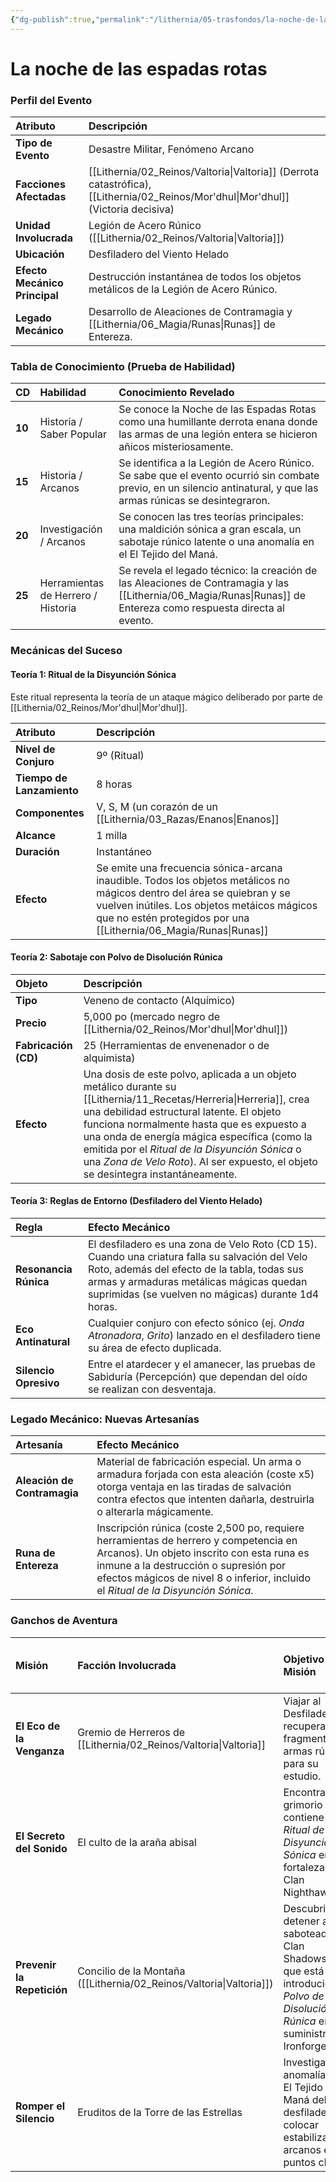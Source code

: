 ```yaml
---
{"dg-publish":true,"permalink":"/lithernia/05-trasfondos/la-noche-de-las-espadas-rotas/","title":"La noche de las espadas rotas","tags":["lithernia","suceso","historia","arcano"]}
---
```


# La noche de las espadas rotas

### Perfil del Evento

| Atributo | Descripción |
| :--- | :--- |
| **Tipo de Evento** | Desastre Militar, Fenómeno Arcano |
| **Facciones Afectadas** | [[Lithernia/02_Reinos/Valtoria\|Valtoria]] (Derrota catastrófica), [[Lithernia/02_Reinos/Mor'dhul\|Mor'dhul]] (Victoria decisiva) |
| **Unidad Involucrada** | Legión de Acero Rúnico ([[Lithernia/02_Reinos/Valtoria\|Valtoria]]) |
| **Ubicación** | Desfiladero del Viento Helado |
| **Efecto Mecánico Principal** | Destrucción instantánea de todos los objetos metálicos de la Legión de Acero Rúnico. |
| **Legado Mecánico** | Desarrollo de Aleaciones de Contramagia y [[Lithernia/06_Magia/Runas\|Runas]] de Entereza. |

### Tabla de Conocimiento (Prueba de Habilidad)

| CD | Habilidad | Conocimiento Revelado |
| :--- | :--- | :--- |
| **10** | Historia / Saber Popular | Se conoce la Noche de las Espadas Rotas como una humillante derrota enana donde las armas de una legión entera se hicieron añicos misteriosamente. |
| **15** | Historia / Arcanos | Se identifica a la Legión de Acero Rúnico. Se sabe que el evento ocurrió sin combate previo, en un silencio antinatural, y que las armas rúnicas se desintegraron. |
| **20** | Investigación / Arcanos | Se conocen las tres teorías principales: una maldición sónica a gran escala, un sabotaje rúnico latente o una anomalía en el El Tejido del Maná. |
| **25** | Herramientas de Herrero / Historia | Se revela el legado técnico: la creación de las Aleaciones de Contramagia y las [[Lithernia/06_Magia/Runas\|Runas]] de Entereza como respuesta directa al evento. |

### Mecánicas del Suceso

#### Teoría 1: Ritual de la Disyunción Sónica
Este ritual representa la teoría de un ataque mágico deliberado por parte de [[Lithernia/02_Reinos/Mor'dhul\|Mor'dhul]].

| Atributo | Descripción |
| :--- | :--- |
| **Nivel de Conjuro** | 9º (Ritual) |
| **Tiempo de Lanzamiento** | 8 horas |
| **Componentes** | V, S, M (un corazón de un [[Lithernia/03_Razas/Enanos\|Enanos]]|enano]] maestro herrero, un diapasón forjado en el silencio, y la participación de al menos tres lanzadores de [[Lithernia/06_Magia/Conjuros\|Conjuros]] de nivel 17 o superior en un lugar con una acústica amplificadora). |
| **Alcance** | 1 milla |
| **Duración** | Instantáneo |
| **Efecto** | Se emite una frecuencia sónica-arcana inaudible. Todos los objetos metálicos no mágicos dentro del área se quiebran y se vuelven inútiles. Los objetos metáicos mágicos que no estén protegidos por una [[Lithernia/06_Magia/Runas\|Runas]]|Runa de Entereza]] deben superar una tirada de salvación de Constitución CD 19 o serán destruidos. Los artefactos son inmunes. |

#### Teoría 2: Sabotaje con Polvo de Disolución Rúnica

| Objeto | Descripción |
| :--- | :--- |
| **Tipo** | Veneno de contacto (Alquímico) |
| **Precio** | 5,000 po (mercado negro de [[Lithernia/02_Reinos/Mor'dhul\|Mor'dhul]]) |
| **Fabricación (CD)** | 25 (Herramientas de envenenador o de alquimista) |
| **Efecto** | Una dosis de este polvo, aplicada a un objeto metálico durante su [[Lithernia/11_Recetas/Herreria\|Herreria]], crea una debilidad estructural latente. El objeto funciona normalmente hasta que es expuesto a una onda de energía mágica específica (como la emitida por el *Ritual de la Disyunción Sónica* o una *Zona de Velo Roto*). Al ser expuesto, el objeto se desintegra instantáneamente. |

#### Teoría 3: Reglas de Entorno (Desfiladero del Viento Helado)

| Regla | Efecto Mecánico |
| :--- | :--- |
| **Resonancia Rúnica** | El desfiladero es una zona de Velo Roto (CD 15). Cuando una criatura falla su salvación del Velo Roto, además del efecto de la tabla, todas sus armas y armaduras metálicas mágicas quedan suprimidas (se vuelven no mágicas) durante 1d4 horas. |
| **Eco Antinatural** | Cualquier conjuro con efecto sónico (ej. *Onda Atronadora*, *Grito*) lanzado en el desfiladero tiene su área de efecto duplicada. |
| **Silencio Opresivo** | Entre el atardecer y el amanecer, las pruebas de Sabiduría (Percepción) que dependan del oído se realizan con desventaja. |

### Legado Mecánico: Nuevas Artesanías

| Artesanía | Efecto Mecánico |
| :--- | :--- |
| **Aleación de Contramagia** | Material de fabricación especial. Un arma o armadura forjada con esta aleación (coste x5) otorga ventaja en las tiradas de salvación contra efectos que intenten dañarla, destruirla o alterarla mágicamente. |
| **Runa de Entereza** | Inscripción rúnica (coste 2,500 po, requiere herramientas de herrero y competencia en Arcanos). Un objeto inscrito con esta runa es inmune a la destrucción o supresión por efectos mágicos de nivel 8 o inferior, incluido el *Ritual de la Disyunción Sónica*. |

### Ganchos de Aventura

| Misión | Facción Involucrada | Objetivo de la Misión | Pruebas Clave Sugeridas (CD) | Complicación Potencial |
| :--- | :--- | :--- | :--- | :--- |
| **El Eco de la Venganza** | Gremio de Herreros de [[Lithernia/02_Reinos/Valtoria\|Valtoria]] | Viajar al Desfiladero y recuperar fragmentos de armas rúnicas para su estudio. | Supervivencia (16), Investigación (18) | El desfiladero está ahora habitado por fantasmas de la legión caída (Espectros, Sombras). |
| **El Secreto del Sonido** | El culto de la araña abisal | Encontrar el grimorio que contiene el *Ritual de la Disyunción Sónica* en una fortaleza del Clan Nighthawk. | Sigilo (19), Arcanos (17), Engaño (18) | El grimorio está protegido por un Coleccionistas de lamentos. |
| **Prevenir la Repetición** | Concilio de la Montaña ([[Lithernia/02_Reinos/Valtoria\|Valtoria]]) | Descubrir y detener a un saboteador del Clan Shadowscale que está introduciendo *Polvo de Disolución Rúnica* en los suministros de Ironforge. | Perspicacia (18), Investigación (20) | El saboteador ha incriminado a un maestro herrero respetado. |
| **Romper el Silencio** | Eruditos de la Torre de las Estrellas | Investigar la anomalía en el El Tejido del Maná del desfiladero y colocar estabilizadores arcanos en puntos clave. | Arcanos (22), Supervivencia (17) | Activar los estabilizadores atrae a criaturas del El velo gris. |